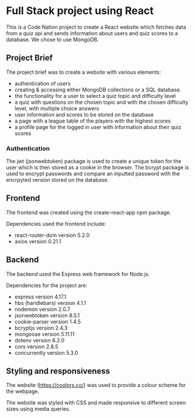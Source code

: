 # Full Stack project using React 

This is a Code Nation project to create a React website which fetches data from a quiz api and sends information about users and quiz scores to a database. We chose to use MongoDB.

## Project Brief

The project brief was to create a website with various elements:
* authentication of users
* creating & accessing either MongoDB collections or a SQL database.  
* the functionality for a user to select a quiz topic and difficulty level 
* a quiz with questions on the chosen topic and with the chosen difficulty level, with multiple choice answers 
* user information and scores to be stored on the database
* a page with a league table of the players with the highest scores
* a profile page for the logged in user with information about their quiz scores
  

### Authentication

The jwt (jsonwebtoken) package is used to create a unique token for the user which is then stored as a cookie in the browser. The bcrypt package is used to encrypt passwords and compare an inputted password with the encrpyted version stored on the database.

## Frontend

The frontend was created using the create-react-app npm package.  

Dependencies used the frontend include:
*  react-router-dom version 5.2.0
*  axios version 0.21.1

## Backend

The backend used the Express web framework for Node.js. 

Dependencies for the project are:
  * express version 4.17.1
  * hbs (handlebars) version 4.1.1
  * nodemon version 2.0.7
  * jsonwebtoken version 8.5.1
  * cookie-parser version 1.4.5
  * bcryptjs version 2.4.3
  * mongoose version 5.11.11
  * dotenv version 8.2.0
  * cors version 2.8.5
  * concurrently version 5.3.0
   
## Styling and responsiveness

The website (https://coolors.co/) was used to provide a colour scheme for the webpage.  

The website was styled with CSS and made responsive to different screen sizes using media queries.